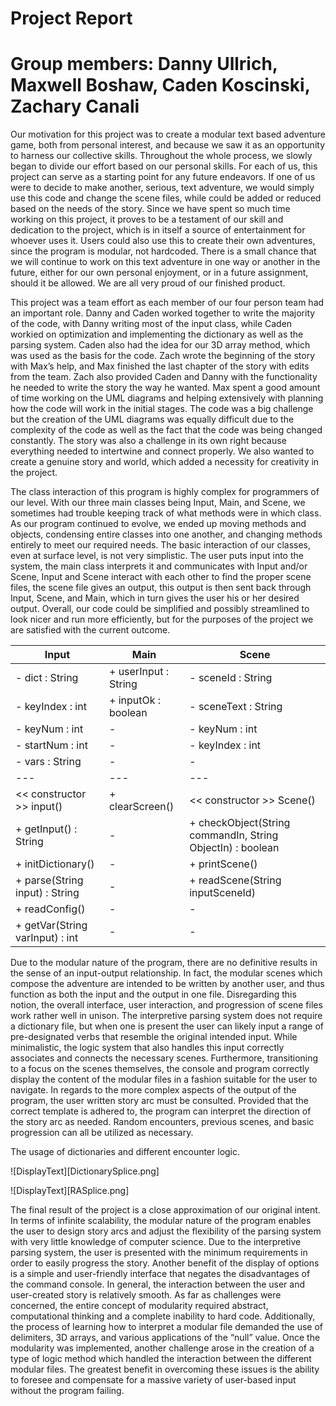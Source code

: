 # Project Report
# Group members: Danny Ullrich, Maxwell Boshaw, Caden Koscinski, Zachary Canali

Our motivation for this project was to create a modular text based adventure game, both from personal interest, and because we saw it as an opportunity to harness our collective skills. Throughout the whole process, we slowly began to divide our effort based on our personal skills. For each of us, this project can serve as a starting point for any future endeavors. If one of us were to decide to make another, serious, text adventure, we would simply use this code and change the scene files, while could be added or reduced based on the needs of the story. Since we have spent so much time working on this project, it proves to be a testament of our skill and dedication to the project, which is in itself a source of entertainment for whoever uses it. Users could also use this to create their own adventures, since the program is modular, not hardcoded. There is a small chance that we will continue to work on this text adventure in one way or another in the future, either for our own personal enjoyment, or in a future assignment, should it be allowed. We are all very proud of our finished product.

This project was a team effort as each member of our four person team had an important role. Danny and Caden worked together to write the majority of the code, with Danny writing most of the input class, while Caden workied on optimization and implementing the dictionary as well as the parsing system. Caden also had the idea for our 3D array method, which was used as the basis for the code. Zach wrote the beginning of the story with Max’s help, and Max finished the last chapter of the story with edits from the team. Zach also provided Caden and Danny with the functionality he needed to write the story the way he wanted. Max spent a good amount of time working on the UML diagrams and helping extensively with planning how the code will work in the initial stages. The code was a big challenge but the creation of the UML diagrams was equally difficult due to the complexity of the code as well as the fact that the code was being changed constantly. The story was also a challenge in its own right because everything needed to intertwine and connect properly. We also wanted to create a genuine story and world, which added a necessity for creativity in the project.

The class interaction of this program is highly complex for programmers of our level. With our three main classes being Input, Main, and Scene, we sometimes had trouble keeping track of what methods were in which class. As our program continued to evolve, we ended up moving methods and objects, condensing entire classes into one another, and changing methods entirely to meet our required needs. The basic interaction of our classes, even at surface level, is not very simplistic. The user puts input into the system, the main class interprets it and communicates with Input and/or Scene, Input and Scene interact with each other to find the proper scene files, the scene file gives an output, this output is then sent back through Input, Scene, and Main, which in turn gives the user his or her desired output. Overall, our code could be simplified and possibly streamlined to look nicer and run more efficiently, but for the purposes of the project we are satisfied with the current outcome.

| Input | Main | Scene |
| --- | --- | --- |
| - dict : String                   | + userInput : String | - sceneId : String |
| - keyIndex : int                  | + inputOk : boolean  | - sceneText : String |
| - keyNum : int                    | - | - keyNum : int |
|  - startNum : int                 | - | - keyIndex : int |
|  - vars : String                  | - | - |
| ---                               | --- | --- |
| << constructor >> input()         | + clearScreen() | << constructor >> Scene() |
| + getInput() : String             | - | + checkObject(String commandIn, String ObjectIn) : boolean |
| + initDictionary()                | - | + printScene() |
| + parse(String input) : String    | - | + readScene(String inputSceneId) |
|  + readConfig()                   | - | - |
|  + getVar(String varInput) : int  | - | - |

Due to the modular nature of the program, there are no definitive results in the sense of an input-output relationship. In fact, the modular scenes which compose the adventure are intended to be written by another user, and thus function as both the input and the output in one file. Disregarding this notion, the overall interface, user interaction, and progression of scene files work rather well in unison. The interpretive parsing system does not require a dictionary file, but when one is present the user can likely input a range of pre-designated verbs that resemble the original intended input. While minimalistic, the logic system that also handles this input correctly associates and connects the necessary scenes. Furthermore, transitioning to a focus on the scenes themselves, the console and program correctly display the content of the modular files in a fashion suitable for the user to navigate. In regards to the more complex aspects of the output of the program, the user written story arc must be consulted. Provided that the correct template is adhered to, the program can interpret the direction of the story arc as needed. Random encounters, previous scenes, and basic progression can all be utilized as necessary.

The usage of dictionaries and different encounter logic.

![DisplayText][DictionarySplice.png]

![DisplayText][RASplice.png]

The final result of the project is a close approximation of our original intent. In terms of infinite scalability, the modular nature of the program enables the user to design story arcs and adjust the flexibility of the parsing system with very little knowledge of computer science. Due to the interpretive parsing system, the user is presented with the minimum requirements in order to easily progress the story. Another benefit of the display of options is a simple and user-friendly interface that negates the disadvantages of the command console. In general, the interaction between the user and user-created story is relatively smooth. As far as challenges were concerned, the entire concept of modularity required abstract, computational thinking and a complete inability to hard code. Additionally, the process of learning how to interpret a modular file demanded the use of delimiters, 3D arrays, and various applications of the “null” value. Once the modularity was implemented, another challenge arose in the creation of a type of logic method which handled the interaction between the different modular files. The greatest benefit in overcoming these issues is the ability to foresee and compensate for a massive variety of user-based input without the program failing.
